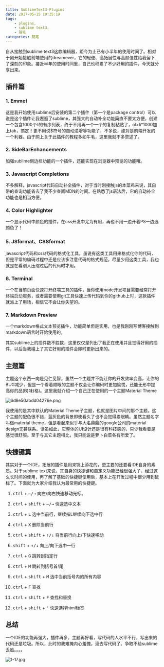 ```yaml
---
title: SublimeText3-Plugins
date: 2017-05-15 19:35:19
tags:
	- plugins,
	- sublime text3,
	- 随笔
categories: 随笔
---
```


自从接触到sublime text3这款编辑器，距今为止已有小半年的使用时间了。相对于刚开始接触前端使用的dreamever，它的轻便、高拓展性与高颜值性给我留下了深刻的印象。接近半年的使用时间里，自己也积累了不少好用的插件，今天就分享出来。

## 插件篇

### 1. Emmet

这是我开始使用sublime后安装的第二个插件（第一个是package control）可以说是这个插件让我邂逅了sublime，其强大的自动补全功能简直不要太方便，创建一个包含1000个li的有序列表，终于不用再一个一个的复制粘贴了，ol>li*1000加上tab，搞定！更不用说$符号的自动递增等功能了，不多说，绝对是前端开发的一个利器。由于网上关于此插件的教程多如牛毛，这里我就不多赘述了。

### 2. SideBarEnhancements

加强sublime侧边栏功能的一个插件，还能实现在浏览器中预览的功能哦。

### 3. Javascript Completions

不多解释，javascript代码自动补全插件，对于当时刚接触js的本菜鸡来说，其自带的查询功能省去了我不少查阅MDN的时间。在熟悉了js语法后，它的自动补全功能也是相当方便。

### 4. Color Highlighter

一个显示代码中颜色的插件，在css开发中尤为有用，再也不用一边开着PS一边选颜色了！

### 5. JSformat、CSSformat

javascript代码和css代码的格式化工具，虽说有这类工具用来格式化你的代码，但是平常的编码过程中还是应该多注意代码的格式规范，尽量少用这类工具，我也就是在看别人压缩过后的代码时才用。

<!-- more -->

### 6. Terminal

一个在当前页面快速打开终端工具的插件，当你使用node开发项目需要经常打开终端启动服务，或者需要使用git工具快速上传代码到你的github上时，这款插件就派上了用场，相信它不会让你失望的。

### 7. Markdown Preview

一个markdown格式文本预览插件，功能简单但是实用，也是我刚刚写博客接触到markdown语言时开始使用的。

其实sublime上的插件数不胜数，这里仅仅是列出了我正在使用并且觉得好用的插件，以后当我碰上了其它好用的插件会即时更新出来的。

## 主题篇

主题这个东西一向是见仁见智，虽然一个主题并不能让你的开发效率变高，让你的BUG减少，但是一个看着顺眼的主题不仅会让你编码时更加愉悦，还能无形中提高你的品(B)味(格)。这里我就介绍一个自己正在使用的一个主题Material Theme

![6d8e50abdd04276e.png](https://www.tuchuang001.com/images/2017/05/15/6d8e50abdd04276e.png)

我使用的是其中默认的Material Theme子主题，也就是图片中间的那个主题。这个主题的配色很不错，蓝灰色的背景即使看久了也不会觉得累眼睛。虽然主题名字叫做material theme，但是看起来似乎与大名鼎鼎的google公司的material design无甚联系。话虽如此，它整体的UI设计还是很有科技感的，只少我看着是感觉很舒服。至于与其它主题相比，我只能说是萝卜白菜各有所爱了。

## 快捷键篇

其实对于一个IDE，拓展的插件是用来锦上添花的，更主要的还要看IDE自身的素质。对于sublime text来说，其自身的快捷键和自定义功能已经很强大了，经过这么长时间的使用，再了解了基础的快捷键使用后，基本上在开发过程中很少用到鼠标了。下面就为大家介绍我认为最常用的快捷键。

1. <kbd>ctrl</kbd> + <kbd>←/→</kbd> 向左/向右快速移动光标。

2. <kbd>ctrl</kbd> + <kbd>shift</kbd> + <kbd>←/→</kbd> 快速选中文本

3. <kbd>ctrl</kbd> + <kbd>L</kbd> 选中当前行，继续按L继续向下选中行

4. <kbd>ctrl</kbd> + <kbd>X</kbd> 删除当前行

5. <kbd>ctrl</kbd> + <kbd>shift</kbd> + <kbd>↑/↓</kbd> 将当前行向上/下快速移动

6. <kbd>shift</kbd> + <kbd>↑/↓</kbd> 向上/向下选中一行

7. <kbd>ctrl</kbd> + <kbd>G</kbd> 跳转到指定行

8. <kbd>ctrl</kbd> + <kbd>M</kbd> 跳转到括号首/尾

9. <kbd>ctrl</kbd> + <kbd>shift</kbd> + <kbd>M</kbd> 选中当前括号内的所有内容

10. <kbd>ctrl</kbd> + <kbd>F</kbd> 查找

11. <kbd>ctrl</kbd> + <kbd>shift</kbd> + <kbd>F</kbd> 查找和替换

12. <kbd>ctrl</kbd> + <kbd>shift</kbd> + <kbd>'</kbd> 快速选择html标签

## 总结

一个IDE的功能再强大，插件再多，主题再好看，写代码的人水平不行，写出来的代码还是垃圾。所以，此时的我难掩内心羞愧，滚去写代码了。争取不给sublime丢脸。。。。

![1-17.jpg](https://www.tuchuang001.com/images/2017/05/15/1-17.jpg)
